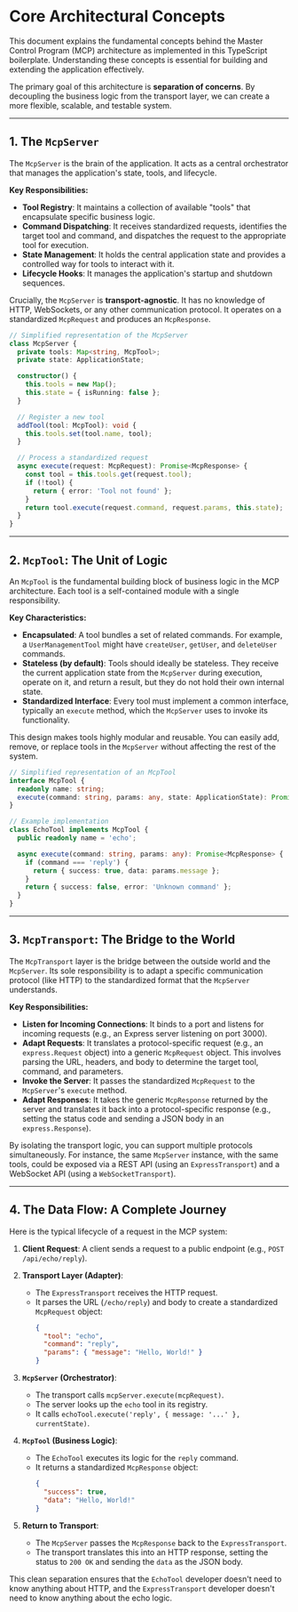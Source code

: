 # Core Architectural Concepts

This document explains the fundamental concepts behind the Master Control Program (MCP) architecture as implemented in this TypeScript boilerplate. Understanding these concepts is essential for building and extending the application effectively.

The primary goal of this architecture is **separation of concerns**. By decoupling the business logic from the transport layer, we can create a more flexible, scalable, and testable system.

---

## 1. The `McpServer`

The `McpServer` is the brain of the application. It acts as a central orchestrator that manages the application's state, tools, and lifecycle.

**Key Responsibilities:**

-   **Tool Registry**: It maintains a collection of available "tools" that encapsulate specific business logic.
-   **Command Dispatching**: It receives standardized requests, identifies the target tool and command, and dispatches the request to the appropriate tool for execution.
-   **State Management**: It holds the central application state and provides a controlled way for tools to interact with it.
-   **Lifecycle Hooks**: It manages the application's startup and shutdown sequences.

Crucially, the `McpServer` is **transport-agnostic**. It has no knowledge of HTTP, WebSockets, or any other communication protocol. It operates on a standardized `McpRequest` and produces an `McpResponse`.

```typescript
// Simplified representation of the McpServer
class McpServer {
  private tools: Map<string, McpTool>;
  private state: ApplicationState;

  constructor() {
    this.tools = new Map();
    this.state = { isRunning: false };
  }

  // Register a new tool
  addTool(tool: McpTool): void {
    this.tools.set(tool.name, tool);
  }

  // Process a standardized request
  async execute(request: McpRequest): Promise<McpResponse> {
    const tool = this.tools.get(request.tool);
    if (!tool) {
      return { error: 'Tool not found' };
    }
    return tool.execute(request.command, request.params, this.state);
  }
}
```

---

## 2. `McpTool`: The Unit of Logic

An `McpTool` is the fundamental building block of business logic in the MCP architecture. Each tool is a self-contained module with a single responsibility.

**Key Characteristics:**

-   **Encapsulated**: A tool bundles a set of related commands. For example, a `UserManagementTool` might have `createUser`, `getUser`, and `deleteUser` commands.
-   **Stateless (by default)**: Tools should ideally be stateless. They receive the current application state from the `McpServer` during execution, operate on it, and return a result, but they do not hold their own internal state.
-   **Standardized Interface**: Every tool must implement a common interface, typically an `execute` method, which the `McpServer` uses to invoke its functionality.

This design makes tools highly modular and reusable. You can easily add, remove, or replace tools in the `McpServer` without affecting the rest of the system.

```typescript
// Simplified representation of an McpTool
interface McpTool {
  readonly name: string;
  execute(command: string, params: any, state: ApplicationState): Promise<McpResponse>;
}

// Example implementation
class EchoTool implements McpTool {
  public readonly name = 'echo';

  async execute(command: string, params: any): Promise<McpResponse> {
    if (command === 'reply') {
      return { success: true, data: params.message };
    }
    return { success: false, error: 'Unknown command' };
  }
}
```

---

## 3. `McpTransport`: The Bridge to the World

The `McpTransport` layer is the bridge between the outside world and the `McpServer`. Its sole responsibility is to adapt a specific communication protocol (like HTTP) to the standardized format that the `McpServer` understands.

**Key Responsibilities:**

-   **Listen for Incoming Connections**: It binds to a port and listens for incoming requests (e.g., an Express server listening on port 3000).
-   **Adapt Requests**: It translates a protocol-specific request (e.g., an `express.Request` object) into a generic `McpRequest` object. This involves parsing the URL, headers, and body to determine the target tool, command, and parameters.
-   **Invoke the Server**: It passes the standardized `McpRequest` to the `McpServer`'s `execute` method.
-   **Adapt Responses**: It takes the generic `McpResponse` returned by the server and translates it back into a protocol-specific response (e.g., setting the status code and sending a JSON body in an `express.Response`).

By isolating the transport logic, you can support multiple protocols simultaneously. For instance, the same `McpServer` instance, with the same tools, could be exposed via a REST API (using an `ExpressTransport`) and a WebSocket API (using a `WebSocketTransport`).

---

## 4. The Data Flow: A Complete Journey

Here is the typical lifecycle of a request in the MCP system:

1.  **Client Request**: A client sends a request to a public endpoint (e.g., `POST /api/echo/reply`).

2.  **Transport Layer (Adapter)**:
    -   The `ExpressTransport` receives the HTTP request.
    -   It parses the URL (`/echo/reply`) and body to create a standardized `McpRequest` object:
        ```json
        {
          "tool": "echo",
          "command": "reply",
          "params": { "message": "Hello, World!" }
        }
        ```

3.  **`McpServer` (Orchestrator)**:
    -   The transport calls `mcpServer.execute(mcpRequest)`.
    -   The server looks up the `echo` tool in its registry.
    -   It calls `echoTool.execute('reply', { message: '...' }, currentState)`.

4.  **`McpTool` (Business Logic)**:
    -   The `EchoTool` executes its logic for the `reply` command.
    -   It returns a standardized `McpResponse` object:
        ```json
        {
          "success": true,
          "data": "Hello, World!"
        }
        ```

5.  **Return to Transport**:
    -   The `McpServer` passes the `McpResponse` back to the `ExpressTransport`.
    -   The transport translates this into an HTTP response, setting the status to `200 OK` and sending the `data` as the JSON body.

This clean separation ensures that the `EchoTool` developer doesn't need to know anything about HTTP, and the `ExpressTransport` developer doesn't need to know anything about the echo logic.